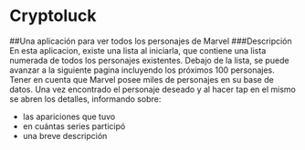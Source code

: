 # Cryptoluck
##Una aplicación para ver todos los personajes de Marvel
###Descripción
En esta aplicacion, existe una lista al iniciarla, que contiene una lista numerada de todos los personajes existentes.
Debajo de la lista, se puede avanzar a la siguiente pagina incluyendo los próximos 100 personajes. Tener en cuenta que Marvel posee miles de personajes en su base de datos.
Una vez encontrado el personaje deseado y al hacer tap en el mismo se abren los detalles, informando sobre:
- las apariciones que tuvo
- en cuántas series participó
- una breve descripción